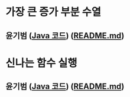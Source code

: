 # 가장 큰 증가 부분 수열
## 윤기범 ([Java 코드](백준_가장큰증가부분수열_윤기범.java)) ([README.md](src/가장큰증가부분수열_윤기범.md))

# 신나는 함수 실행
## 윤기범 ([Java 코드](백준_신나는함수실행_윤기범.java)) ([README.md](src/신나는함수실행_윤기범.md))
